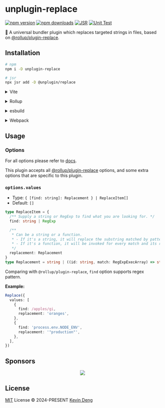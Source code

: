 # unplugin-replace

[![npm version][npm-version-src]][npm-version-href]
[![npm downloads][npm-downloads-src]][npm-downloads-href]
[![JSR][jsr-src]][jsr-href]
[![Unit Test][unit-test-src]][unit-test-href]

🍣 A universal bundler plugin which replaces targeted strings in files, based on [@rollup/plugin-replace](https://www.npmjs.com/package/@rollup/plugin-replace).

## Installation

```bash
# npm
npm i -D unplugin-replace

# jsr
npx jsr add -D @unplugin/replace
```

<details>
<summary>Vite</summary><br>

```ts
// vite.config.ts
import Replace from 'unplugin-replace/vite'

export default defineConfig({
  plugins: [Replace()],
})
```

<br></details>

<details>
<summary>Rollup</summary><br>

```ts
// rollup.config.js
import Replace from 'unplugin-replace/rollup'

export default {
  plugins: [Replace()],
}
```

<br></details>

<details>
<summary>esbuild</summary><br>

```ts
// esbuild.config.js
import { build } from 'esbuild'

build({
  plugins: [require('unplugin-replace/esbuild')()],
})
```

<br></details>

<details>
<summary>Webpack</summary><br>

```ts
// webpack.config.js
module.exports = {
  /* ... */
  plugins: [require('unplugin-replace/webpack')()],
}
```

<br></details>

## Usage

### Options

For all options please refer to [docs](https://github.com/rollup/plugins/tree/master/packages/replace#options).

This plugin accepts all [@rollup/plugin-replace](https://github.com/rollup/plugins/tree/master/packages/replace#options) options, and some extra options that are specific to this plugin.

### `options.values`

- Type: `{ [find: string]: Replacement } | ReplaceItem[]`
- Default: `[]`

```ts
type ReplaceItem = {
  /** Supply a string or RegExp to find what you are looking for. */
  find: string | RegExp

  /**
   * Can be a string or a function.
   * - If it's a string, it will replace the substring matched by pattern. A number of special replacement patterns are supported
   * - If it's a function, it will be invoked for every match and its return value is used as the replacement text.
   */
  replacement: Replacement
}
type Replacement = string | ((id: string, match: RegExpExecArray) => string)
```

Comparing with `@rollup/plugin-replace`, `find` option supports regex pattern.

**Example:**

```ts
Replace({
  values: [
    {
      find: /apples/gi,
      replacement: 'oranges',
    },
    {
      find: 'process.env.NODE_ENV',
      replacement: '"production"',
    },
  ],
})
```

## Sponsors

<p align="center">
  <a href="https://cdn.jsdelivr.net/gh/sxzz/sponsors/sponsors.svg">
    <img src='https://cdn.jsdelivr.net/gh/sxzz/sponsors/sponsors.svg'/>
  </a>
</p>

## License

[MIT](./LICENSE) License © 2024-PRESENT [Kevin Deng](https://github.com/sxzz)

<!-- Badges -->

[npm-version-src]: https://img.shields.io/npm/v/unplugin-replace.svg
[npm-version-href]: https://npmjs.com/package/unplugin-replace
[npm-downloads-src]: https://img.shields.io/npm/dm/unplugin-replace
[npm-downloads-href]: https://www.npmcharts.com/compare/unplugin-replace?interval=30
[jsr-src]: https://jsr.io/badges/@unplugin/replace
[jsr-href]: https://jsr.io/@unplugin/replace
[unit-test-src]: https://github.com/unplugin/unplugin-replace/actions/workflows/unit-test.yml/badge.svg
[unit-test-href]: https://github.com/unplugin/unplugin-replace/actions/workflows/unit-test.yml
